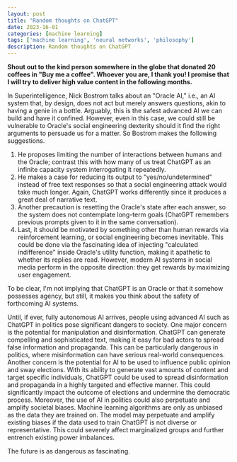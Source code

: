 ```yaml
---
layout: post
title: "Random thoughts on ChatGPT"
date: 2023-16-01
categories: [machine learning]
tags: ['machine learning', 'neural networks', 'philosophy']
description: Random thoughts on ChatGPT
---
```


**Shout out to the kind person somewhere in the globe that donated 20 coffees in "Buy me a coffee". Whoever you are, I thank you! I promise that I will try to deliver high value content in the following months.**

In Superintelligence, Nick Bostrom talks about an "Oracle AI," i.e., an AI system that, by design, does not act but merely answers questions, akin to having a genie in a bottle. Arguably, this is the safest advanced AI we can build and have it confined. However, even in this case, we could still be vulnerable to Oracle's social engineering dexterity should it find the right arguments to persuade us for a matter. So Bostrom makes the following suggestions.

1. He proposes limiting the number of interactions between humans and the Oracle; contrast this with how many of us treat ChatGPT as an infinite capacity system interrogating it repeatedly.
2. He makes a case for reducing its output to "yes/no/undetermined" instead of free text responses so that a social engineering attack would take much longer. Again, ChatGPT works differently since it produces a great deal of narrative text.
3. Another precaution is resetting the Oracle's state after each answer, so the system does not contemplate long-term goals (ChatGPT remembers previous prompts given to it in the same conversation).
4. Last, it should be motivated by something other than human rewards via reinforcement learning, or social engineering becomes inevitable. This could be done via the fascinating idea of injecting "calculated indifference" inside Oracle's utility function, making it apathetic to whether its replies are read. However, modern AI systems in social media perform in the opposite direction: they get rewards by maximizing user engagement.

To be clear, I'm not implying that ChatGPT is an Oracle or that it somehow possesses agency, but still, it makes you think about the safety of forthcoming AI systems.

Until, if ever, fully autonomous AI arrives, people using advanced AI such as ChatGPT in politics pose significant dangers to society. One major concern is the potential for manipulation and disinformation. ChatGPT can generate compelling and sophisticated text, making it easy for bad actors to spread false information and propaganda. This can be particularly dangerous in politics, where misinformation can have serious real-world consequences.
Another concern is the potential for AI to be used to influence public opinion and sway elections. With its ability to generate vast amounts of content and target specific individuals, ChatGPT could be used to spread disinformation and propaganda in a highly targeted and effective manner. This could significantly impact the outcome of elections and undermine the democratic process.
Moreover, the use of AI in politics could also perpetuate and amplify societal biases. Machine learning algorithms are only as unbiased as the data they are trained on. The model may perpetuate and amplify existing biases if the data used to train ChatGPT is not diverse or representative. This could severely affect marginalized groups and further entrench existing power imbalances.

The future is as dangerous as fascinating.
